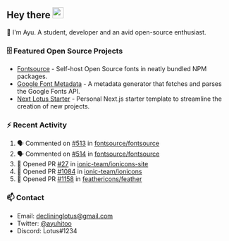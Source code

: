 ## Hey there <img src="https://media.giphy.com/media/hvRJCLFzcasrR4ia7z/giphy.gif" width="25" height="25">

📝 I'm Ayu. A student, developer and an avid open-source enthusiast.

### 🗄 Featured Open Source Projects

- [Fontsource](https://github.com/fontsource/fontsource) - Self-host Open Source fonts in neatly bundled NPM packages.
- [Google Font Metadata](https://github.com/fontsource/google-font-metadata) - A metadata generator that fetches and parses the Google Fonts API.
- [Next Lotus Starter](https://github.com/DecliningLotus/next-lotus-starter) - Personal Next.js starter template to streamline the creation of new projects.

### ⚡ Recent Activity

<!--START_SECTION:activity-->

1. 🗣 Commented on [#513](https://github.com/fontsource/fontsource/issues/513) in [fontsource/fontsource](https://github.com/fontsource/fontsource)
2. 🗣 Commented on [#514](https://github.com/fontsource/fontsource/issues/514) in [fontsource/fontsource](https://github.com/fontsource/fontsource)
3. 💪 Opened PR [#27](https://github.com/ionic-team/ionicons-site/pull/27) in [ionic-team/ionicons-site](https://github.com/ionic-team/ionicons-site)
4. 💪 Opened PR [#1084](https://github.com/ionic-team/ionicons/pull/1084) in [ionic-team/ionicons](https://github.com/ionic-team/ionicons)
5. 💪 Opened PR [#1158](https://github.com/feathericons/feather/pull/1158) in [feathericons/feather](https://github.com/feathericons/feather)
<!--END_SECTION:activity-->

### 📫 Contact

- Email: declininglotus@gmail.com
- Twitter: [@ayuhitoo](https://twitter.com/ayuhitoo)
- Discord: Lotus#1234

